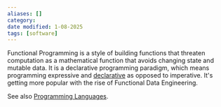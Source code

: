 ```yaml
---
aliases: []
category:
date modified: 1-08-2025
tags: [software]
---
```


Functional Programming is a style of building functions that threaten computation as a mathematical function that avoids changing state and mutable data. It is a declarative programming paradigm, which means programming expressive and [declarative](term/declarative.md) as opposed to imperative. It's getting more popular with the rise of Functional Data Engineering.

See also [Programming Languages](programming%20languages.md).